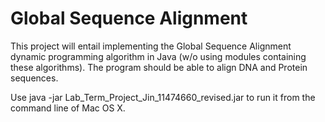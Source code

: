# Global Sequence Alignment
This project will entail implementing the Global Sequence Alignment dynamic programming algorithm in Java (w/o using modules
containing these algorithms). The program should be able to align DNA and Protein sequences.

Use java -jar Lab_Term_Project_Jin_11474660_revised.jar to run it from the command line of Mac OS X.
